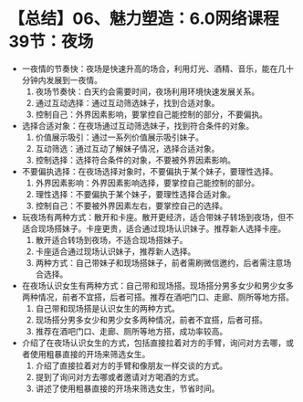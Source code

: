 # 【总结】06、魅力塑造：6.0网络课程39节：夜场

-   一夜情的节奏快：夜场是快速升高的场合，利用灯光、酒精、音乐，能在几十分钟内发展到一夜情。
    1.  夜场节奏快：白天约会需要时间，夜场利用环境快速发展关系。
    2.  通过互动选择：通过互动筛选妹子，找到合适对象。
    3.  控制自己：外界因素影响，要掌控自己能控制的部分，不要偏执。
-   选择合适对象：在夜场通过互动筛选妹子，找到符合条件的对象。
    1.  价值展示吸引：通过一系列价值展示吸引妹子。
    2.  互动筛选：通过互动了解妹子情况，选择合适对象。
    3.  控制选择：选择符合条件的对象，不要被外界因素影响。
-   不要偏执选择：在夜场选择对象时，不要偏执于某个妹子，要理性选择。
    1.  外界因素影响：外界因素影响选择，要掌控自己能控制的部分。
    2.  理性选择：不要偏执于某个妹子，要理性选择合适对象。
    3.  控制自己：不要被外界因素左右，要掌控自己的选择。
-   玩夜场有两种方式：散开和卡座。散开更经济，适合带妹子转场到夜场，但不适合现场搭妹子。卡座更贵，适合通过现场认识妹子。推荐新人选择卡座。
    1.  散开适合转场到夜场，不适合现场搭妹子。
    2.  卡座适合通过现场认识妹子，推荐新人选择。
    3.  两种方式：自己带妹子和现场搭妹子，前者需刷微信邀约，后者需注意场合选择。
-   在夜场认识女生有两种方式：自己带和现场搭。现场搭分男多女少和男少女多两种情况，前者不宜搭，后者可搭。推荐在酒吧门口、走廊、厕所等地方搭。
    1.  自己带和现场搭是认识女生的两种方式。
    2.  现场搭分男多女少和男少女多两种情况，前者不宜搭，后者可搭。
    3.  推荐在酒吧门口、走廊、厕所等地方搭，成功率较高。
-   介绍了在夜场认识女生的方式，包括直接拉着对方的手臂，询问对方去哪，或者使用粗暴直接的开场来筛选女生。
    1.  介绍了直接拉着对方的手臂和像朋友一样交谈的方式。
    2.  提到了询问对方去哪或者邀请对方喝酒的方式。
    3.  讲述了使用粗暴直接的开场来筛选女生，节省时间。